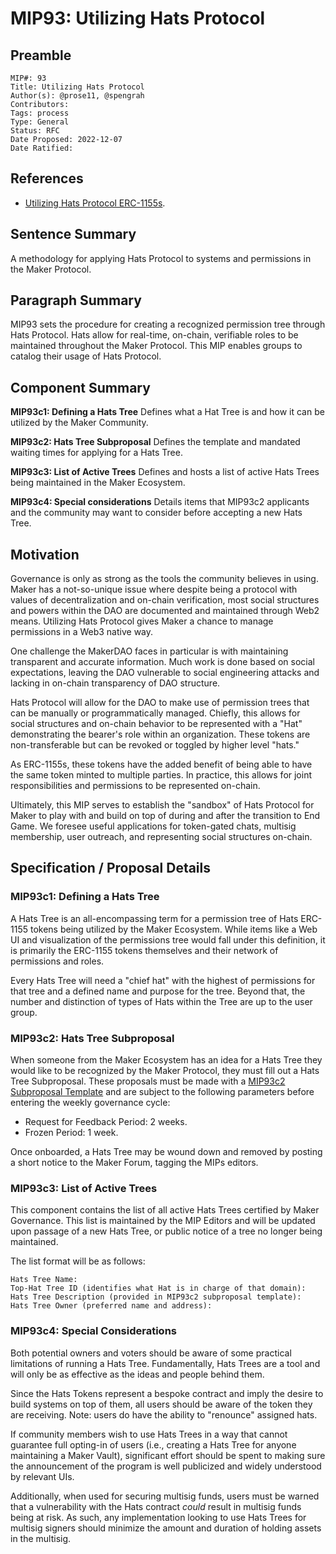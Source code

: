 # MIP93: Utilizing Hats Protocol

## Preamble

```
MIP#: 93
Title: Utilizing Hats Protocol
Author(s): @prose11, @spengrah 
Contributors:
Tags: process
Type: General
Status: RFC
Date Proposed: 2022-12-07
Date Ratified: 
```
## References

- [Utilizing Hats Protocol ERC-1155s](https://forum.makerdao.com/t/proposal-idea-utilizing-hats-protocol-erc-1155s/18480).

## Sentence Summary

A methodology for applying Hats Protocol to systems and permissions in the Maker Protocol.

## Paragraph Summary

MIP93 sets the procedure for creating a recognized permission tree through Hats Protocol. Hats allow for real-time, on-chain, verifiable roles to be maintained throughout the Maker Protocol. This MIP enables groups to catalog their usage of Hats Protocol.

## Component Summary

**MIP93c1: Defining a Hats Tree**
Defines what a Hat Tree is and how it can be utilized by the Maker Community.

**MIP93c2: Hats Tree Subproposal**
Defines the template and mandated waiting times for applying for a Hats Tree.

**MIP93c3: List of Active Trees**
Defines and hosts a list of active Hats Trees being maintained in the Maker Ecosystem.

**MIP93c4: Special considerations**
Details items that MIP93c2 applicants and the community may want to consider before accepting a new Hats Tree.

## Motivation

Governance is only as strong as the tools the community believes in using. Maker has a not-so-unique issue where despite being a protocol with values of decentralization and on-chain verification, most social structures and powers within the DAO are documented and maintained through Web2 means. Utilizing Hats Protocol gives Maker a chance to manage permissions in a Web3 native way.

One challenge the MakerDAO faces in particular is with maintaining transparent and accurate information. Much work is done based on social expectations, leaving the DAO vulnerable to social engineering attacks and lacking in on-chain transparency of DAO structure.

Hats Protocol will allow for the DAO to make use of permission trees that can be manually or programmatically managed. Chiefly, this allows for social structures and on-chain behavior to be represented with a "Hat" demonstrating the bearer's role within an organization. These tokens are non-transferable but can be revoked or toggled by higher level "hats."

As ERC-1155s, these tokens have the added benefit of being able to have the same token minted to multiple parties. In practice, this allows for joint responsibilities and permissions to be represented on-chain. 

Ultimately, this MIP serves to establish the "sandbox" of Hats Protocol for Maker to play with and build on top of during and after the transition to End Game. We foresee useful applications for token-gated chats, multisig membership, user outreach, and representing social structures on-chain.

## Specification / Proposal Details

### MIP93c1: Defining a Hats Tree

A Hats Tree is an all-encompassing term for a permission tree of Hats ERC-1155 tokens being utilized by the Maker Ecosystem. While items like a Web UI and visualization of the permissions tree would fall under this definition, it is primarily the ERC-1155 tokens themselves and their network of permissions and roles.

Every Hats Tree will need a "chief hat" with the highest of permissions for that tree and a defined name and purpose for the tree. Beyond that, the number and distinction of types of Hats within the Tree are up to the user group. 

### MIP93c2: Hats Tree Subproposal

When someone from the Maker Ecosystem has an idea for a Hats Tree they would like to be recognized by the Maker Protocol, they must fill out a Hats Tree Subproposal. These proposals must be made with a [MIP93c2 Subproposal Template]() and are subject to the following parameters before entering the weekly governance cycle:

- Request for Feedback Period: 2 weeks.
- Frozen Period: 1 week.

Once onboarded, a Hats Tree may be wound down and removed by posting a short notice to the Maker Forum, tagging the MIPs editors.

### MIP93c3: List of Active Trees

This component contains the list of all active Hats Trees certified by Maker Governance. This list is maintained by the MIP Editors and will be updated upon passage of a new Hats Tree, or public notice of a tree no longer being maintained.

The list format will be as follows:

```
Hats Tree Name:
Top-Hat Tree ID (identifies what Hat is in charge of that domain):
Hats Tree Description (provided in MIP93c2 subproposal template):
Hats Tree Owner (preferred name and address):
```

### MIP93c4: Special Considerations

Both potential owners and voters should be aware of some practical limitations of running a Hats Tree. Fundamentally, Hats Trees are a tool and will only be as effective as the ideas and people behind them.

Since the Hats Tokens represent a bespoke contract and imply the desire to build systems on top of them, all users should be aware of the token they are receiving. Note: users do have the ability to "renounce" assigned hats.

If community members wish to use Hats Trees in a way that cannot guarantee full opting-in of users (i.e., creating a Hats Tree for anyone maintaining a Maker Vault), significant effort should be spent to making sure the announcement of the program is well publicized and widely understood by relevant UIs.

Additionally, when used for securing multisig funds, users must be warned that a vulnerability with the Hats contract *could* result in multisig funds being at risk. As such, any implementation looking to use Hats Trees for multisig signers should minimize the amount and duration of holding assets in the multisig.
